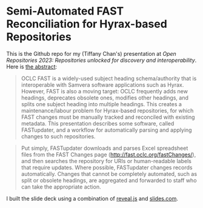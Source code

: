 # Semi-Automated FAST Reconciliation for Hyrax-based Repositories

This is the Github repo for my (Tiffany Chan's) presentation at *Open Repositories 2023: Repositories unlocked for discovery and interoperability*. Here is [the abstract](https://www.conftool.net/or2023/index.php?page=browseSessions&form_session=475&presentations=show):

>OCLC FAST is a widely-used subject heading schema/authority that is interoperable with Samvera software applications such as Hyrax. However, FAST is also a moving target: OCLC frequently adds new headings, deprecates obsolete ones, modifies other headings, and splits one subject heading into multiple headings. This creates a maintenance/labour problem for Hyrax-based repositories, for which FAST changes must be manually tracked and reconciled with existing metadata. This presentation describes some software, called FASTupdater, and a workflow for automatically parsing and applying changes to such repositories.
 
>Put simply, FASTupdater downloads and parses Excel spreadsheet files from the FAST Changes page (http://fast.oclc.org/fastChanges/), and then searches the repository for URIs or human-readable labels that require updates. Where possible, FASTupdater changes records automatically. Changes that cannot be completely automated, such as split or obsolete headings, are aggregated and forwarded to staff who can take the appropriate action.

I built the slide deck using a combination of [reveal.js](https://github.com/hakimel/reveal.js) and [slides.com](https://slides.com/tiffchan).